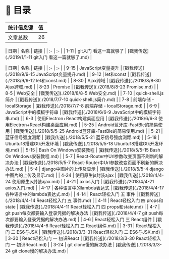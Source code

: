 # 📇 目录
| 统计信息键 | 值 |
| :- | :- |
| 文章总数 | 26 |

| 日期 | 名称 | 链接 |
| :- | :- |
| 1-11 | git入门 看这一篇就够了  | [戳我传送](./2019/1/1-11 git入门 看这一篇就够了.md) |

| 日期 | 名称 | 链接 |
| :- | :- |
| 9-15 | JavaScript变量提升  | [戳我传送](./2018/9/9-15 JavaScript变量提升.md) |
| 9-12 | let和const  | [戳我传送](./2018/9/9-12 let和const.md) |
| 8-30 | Ajax跨域  | [戳我传送](./2018/8/8-30 Ajax跨域.md) |
| 8-23 | Promise  | [戳我传送](./2018/8/8-23 Promise.md) |
| 8-5 | Web安全  | [戳我传送](./2018/8/8-5 Web安全.md) |
| 7-10 | quick-shell.js简介  | [戳我传送](./2018/7/7-10 quick-shell.js简介.md) |
| 7-8 | 前端存储 - localStorage  | [戳我传送](./2018/7/7-8 前端存储 - localStorage.md) |
| 6-9 | JavaScript中的模板字符串  | [戳我传送](./2018/6/6-9 JavaScript中的模板字符串.md) |
| 6-3 | 使用Electron+React构建桌面应用  | [戳我传送](./2018/6/6-3 使用Electron+React构建桌面应用.md) |
| 5-25 | Android蓝牙库-FastBle的简易使用  | [戳我传送](./2018/5/5-25 Android蓝牙库-FastBle的简易使用.md) |
| 5-21 | 蓝牙信号强度测距  | [戳我传送](./2018/5/5-21 蓝牙信号强度测距.md) |
| 5-18 | Ubuntu18搭建Gtk开发环境  | [戳我传送](./2018/5/5-18 Ubuntu18搭建Gtk开发环境.md) |
| 5-15 | Bash On Windows安装教程  | [戳我传送](./2018/5/5-15 Bash On Windows安装教程.md) |
| 5-7 | React-Router中Url参数改变页面不刷新的解决办法  | [戳我传送](./2018/5/5-7 React-Router中Url参数改变页面不刷新的解决办法.md) |
| 5-4 | django中图片的上传及显示  | [戳我传送](./2018/5/5-4 django中图片的上传及显示.md) |
| 4-24 | 使用原生js封装ajax  | [戳我传送](./2018/4/4-24 使用原生js封装ajax.md) |
| 4-21 | axios入门  | [戳我传送](./2018/4/4-21 axios入门.md) |
| 4-17 | 各种语言中的lambda表达式  | [戳我传送](./2018/4/4-17 各种语言中的lambda表达式.md) |
| 4-14 | React轻松入门 五 事件  | [戳我传送](./2018/4/4-14 React轻松入门 五 事件.md) |
| 4-11 | React轻松入门 四 props和state  | [戳我传送](./2018/4/4-11 React轻松入门 四 props和state.md) |
| 4-7 | git push每次都要输入登录凭据的解决办法  | [戳我传送](./2018/4/4-7 git push每次都要输入登录凭据的解决办法.md) |
| 4-6 | React轻松入门 三 React组件  | [戳我传送](./2018/4/4-6 React轻松入门 三 React组件.md) |
| 3-31 | React轻松入门 二 ES6与JSX  | [戳我传送](./2018/3/3-31 React轻松入门 二 ES6与JSX.md) |
| 3-30 | React轻松入门 一 初识React  | [戳我传送](./2018/3/3-30 React轻松入门 一 初识React.md) |
| 3-24 | git clone慢的解决办法  | [戳我传送](./2018/3/3-24 git clone慢的解决办法.md) |



